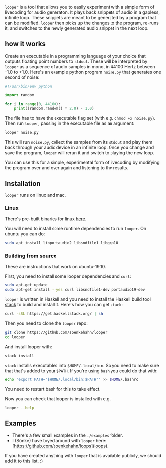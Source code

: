 `looper` is a tool that allows you to easily experiment with a simple form of
livecoding for audio generaton. It plays back snippets of audio in a gapless,
infinite loop. These snippets are meant to be generated by a program that can be
modified. `looper` then picks up the changes to the program, re-runs it, and
switches to the newly generated audio snippet in the next loop.

## how it works

Create an executable in a programming language of your choice that outputs
floating point numbers to `stdout`. These will be interpreted by `looper` as a
sequence of audio samples in mono, in 44100 Hertz between -1.0 to +1.0. Here's
an example python program `noise.py` that generates one second of noise:

```python
#!/usr/bin/env python

import random

for i in range(0, 44100):
    print((random.random() * 2.0) - 1.0)
```

The file has to have the executable flag set (with e.g. `chmod +x noise.py`).
Then run `looper`, passing in the executable file as an argument:

```bash
looper noise.py
```

This will run `noise.py`, collect the samples from its `stdout` and play them
back through your audio device in an infinite loop. Once you change and save the
program, `looper` will rerun it and switch to playing the new loop.

You can use this for a simple, experimental form of livecoding by modifying the
program over and over again and listening to the results.

## Installation

`looper` runs on linux and mac.

### Linux

There's pre-built binaries for linux [here](https://github.com/soenkehahn/looper/releases).

You will need to install some runtime dependencies to run `looper`. On ubuntu you can do:

```bash
sudo apt install libportaudio2 libsndfile1 libgmp10
```

### Building from source

These are instructions that work on ubuntu-19.10.

First, you need to install some looper dependencies and `curl`:

```bash
sudo apt-get update
sudo apt-get install --yes curl libsndfile1-dev portaudio19-dev
```

`looper` is written in Haskell and you need to install the Haskell build tool
[stack](https://haskellstack.org/) to build and install it. Here's how you can
get `stack`:

```bash
curl -sSL https://get.haskellstack.org/ | sh
```

Then you need to clone the `looper` repo:

```bash
git clone https://github.com/soenkehahn/looper
cd looper
```

And install looper with:

```bash
stack install
```

`stack` installs executables into `$HOME/.local/bin`. So you need to make sure that that's
added to your `$PATH`. If you're using `bash` you could do that with:

```bash
echo 'export PATH="$HOME/.local/bin:$PATH"' >> $HOME/.bashrc
```

You need to restart bash for this to take effect.

Now you can check that looper is installed with e.g.:

```bash
looper --help
```

## Examples

- There's a few small examples in the `./examples` folder.
- I (Sönke) have toyed around with `looper` here: [https://github.com/soenkehahn/loops](loops).

If you have created anything with `looper` that is available publicly, we should add it to this list. :)
